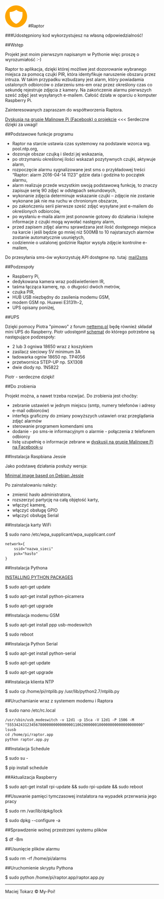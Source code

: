 ﻿![Raptor](/Docs/icon.png)
#Raptor

###Udostępniony kod wykorzystujesz na własną odpowiedzialność!

##Wstęp

Projekt jest moim pierwszym napisanym w Pythonie więc proszę o wyrozumiałość :-)

Raptor to aplikacja, dzięki której możliwe jest dozorowanie wybranego miejsca za pomocą czujki PIR, która identyfikuje naruszenie obszaru przez intruza. 
W takim przypadku wzbudzany jest alarm, który powiadamia ustalonych odbiorców o zdarzeniu sms-em oraz przez określony czas co sekundę rejestruje zdjęcia z kamery. 
Na zakończenie alarmu pierwszych sześć zdjęć jest wysyłanych e-mailem. Całość działa w oparciu o komputer Raspberry Pi.

Zainteresowanych zapraszam do współtworzenia Raptora.

[Dyskusja na grupie Malinowe Pi (Facebook) o projekcie](https://www.facebook.com/groups/malinowepi/permalink/433256330178355/) <<< Serdeczne dzięki za uwagi!

##Podstawowe funkcje programu

- Raptor na starcie ustawia czas systemowy na podstawie wzorca wg. pool.ntp.org,
- dozoruje obszar czujką i śledzi jej wskazania,
- po otrzymaniu określonej ilości wskazań pozytywnych czujki, aktywuje alarm,
- rozpoczęcie alarmu sygnalizowane jest sms o przykładowej treści “Raptor: alarm 2016-04-14 1123” gdzie data i godzina to początek alarmu,
- alarm realizuje przede wszystkim swoją podstawową funkcję, to znaczy zapisuje serię 90 zdjęć w odstępach sekundowych,
- wykonanie zdjęcia determinuje wskazanie czujki – zdjęcie nie zostanie wykonane jak nie ma ruchu w chronionym obszarze,
- po zakończeniu serii pierwsze sześć zdjęć wysyłane jest e-mailem do określonych odbiorców,
- po wysłaniu e-maila alarm jest ponownie gotowy do działania i kolejne informacje z czujki mogą wywołać następny alarm,
- przed zapisem zdjęć alarmu sprawdzana jest ilość dostępnego miejsca na karcie i jeśli będzie go mniej niż 500MB to 10 najstarszych alarmów zostanie automatycznie usuniętych,
- codziennie o ustalonej godzinie Raptor wysyła zdjęcie kontrolne e-mailem,

Do przesyłania sms-ów wykorzystuję API dostępne np. tutaj: [mail2sms](https://www.smsapi.pl/mail2sms)

##Podzespoły

- Raspberry Pi,
- dedykowana kamera wraz podświetleniem IR,
- taśma łącząca kamerę, np. o długości dwóch metrów,
- czujka PIR,
- HUB USB niezbędny do zasilenia modemu GSM,
- modem GSM np. Huawei E3131h-2,
- UPS opisany poniżej,

##UPS

Dzięki pomocy Piotra "pimowo" z forum [nettemp.pl](http://nettemp.pl/forum/viewtopic.php?f=8&t=653&hilit=ups) będę również składał mini UPS do Raspberry. Piotr udostępnił [schemat](/Docs/UPS_mini.png) do którego potrzebne są następujące podzespoły:

- 2 lub 3 ogniwa 18650 wraz z koszykiem
- zasilacz sieciowy 5V minimum 3A 
- ładowarka ogniw 18650 np. TP4056
- przetwornica STEP-UP np. SX1308 
- dwie diody np. 1N5822

Piotr - serdeczne dzięki!

##Do zrobienia

Projekt można, a nawet trzeba rozwijać. Do zrobienia jest choćby:

- zebranie ustawień w jednym miejscu (smtp, numery telefonów i adresy e-mail odbiorców)
- interfejs graficzny do zmiany powyższych ustawień oraz przeglądania zdjęć alarmów
- sterowanie programem komendami sms
- dodanie - po sms-ie informacyjnym o alarmie - połączenia z telefonem odbiorcy
- listę uzupełnię o informacje zebrane w [dyskusji na grupie Malinowe Pi na Facebook-u](https://www.facebook.com/groups/malinowepi/permalink/433256330178355/)

##Instalacja Raspbiana Jessie

Jako podstawę działania posłuży wersja:

[Minimal image based on Debian Jessie](https://www.raspberrypi.org/downloads/raspbian/)

Po zainstalowaniu należy:

- zmienić hasło administratora,
- rozszerzyć partycję na całą objętość karty,
- włączyć kamerę,
- włączyć obsługę GPIO
- włączyć obsługę Serial

##Instalacja karty WiFi

$ sudo nano /etc/wpa_supplicant/wpa_supplicant.conf

```
network={
    ssid="nazwa_sieci"
    psk="hasło"
}
```
##Instalacja Pythona

[INSTALLING PYTHON PACKAGES](https://www.raspberrypi.org/documentation/linux/software/python.md)

$ sudo apt-get update

$ sudo apt-get install python-picamera

$ sudo apt-get upgrade

##Instalacja modemu GSM

$ sudo apt-get install ppp usb-modeswitch

$ sudo reboot

##Instalacja Python Serial

$ sudo apt-get install python-serial

$ sudo apt-get update

$ sudo apt-get upgrade

##Instalacja klienta NTP

$ sudo cp /home/pi/ntplib.py /usr/lib/python2.7/ntplib.py

##Uruchamianie wraz z systemem modemu i Raptora

$ sudo nano /etc/rc.local

```
/usr/sbin/usb_modeswitch -v 12d1 -p 15ca -V 12d1 -P 1506 -M "55534243123456780000000000000011062000000100000000000000000000"
lsusb
cd /home/pi/raptor.app
python raptor.app.py
```

##Instalacja Schedule

$ sudo su -

$ pip install schedule

##Aktualizacja Raspberry

$ sudo apt-get install rpi-update && sudo rpi-update && sudo reboot 

##Usuwanie pamięci tymczasowej instalatora na wypadek przerwania jego pracy

$ sudo rm /var/lib/dpkg/lock

$ sudo dpkg --configure -a

##Sprawdzenie wolnej przestrzeni systemu plików

$ df -Bm

##Usunięcie plików alarmu

$ sudo rm -rf /home/pi/alarms

##Uruchomienie skryptu Pythona

$ sudo python /home/pi/raptor.app/raptor.app.py

___
Maciej Tokarz © My-Poi!
